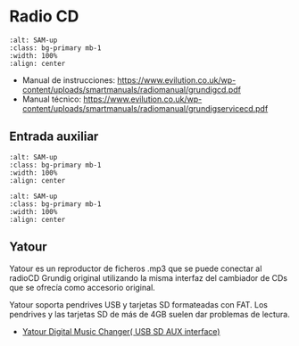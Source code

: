 # Radio CD

```{image} ./images/radio-cd/radio-cd.png
:alt: SAM-up
:class: bg-primary mb-1
:width: 100%
:align: center
```

- Manual de instrucciones: https://www.evilution.co.uk/wp-content/uploads/smartmanuals/radiomanual/grundigcd.pdf
- Manual técnico: https://www.evilution.co.uk/wp-content/uploads/smartmanuals/radiomanual/grundigservicecd.pdf


## Entrada auxiliar


```{image} ./images/radio-cd/aux-input.jpg
:alt: SAM-up
:class: bg-primary mb-1
:width: 100%
:align: center
```

```{image} ./images/radio-cd/jack-cable.png
:alt: SAM-up
:class: bg-primary mb-1
:width: 100%
:align: center
```


## Yatour

Yatour es un reproductor de ficheros .mp3 que se puede conectar al radioCD Grundig original utilizando la misma interfaz del cambiador de CDs que se ofrecía como accesorio original.

Yatour soporta pendrives USB y tarjetas SD formateadas con FAT. Los pendrives y las tarjetas SD de más de 4GB suelen dar problemas de lectura.

- [Yatour Digital Music Changer( USB SD AUX interface)](http://www.ycarlink.com/my_41/USB%20SD%20Usage.htm)
